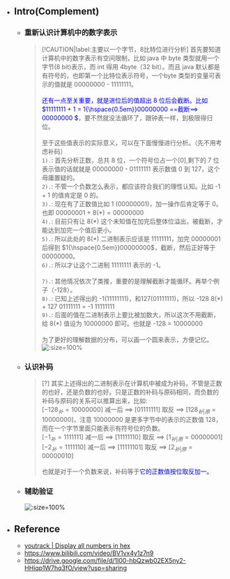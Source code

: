 * ## Intro(Complement)

    + ### 重新认识计算机中的数字表示

        > [!CAUTION|label:主要以一个字节，8比特位进行分析] 首先要知道计算机中的数字表示有空间限制，比如 java 中 byte 类型就用一个字节(8 bit)表示，而 int 得用 4byte（32 bit）。而且 java 默认都是有符号的，也即第一个比特位表示符号，一个byte 类型的变量可表示的值就是 $00000000$ - $11111111$。
        <br><br><span style='color: blue'>还有一点至关重要，就是进位后的值超出 8 位后会截断。比如 $11111111 + 1 = 1{\hspace{0.5em}}00000000 ==截断==> 00000000 $</span>，要不然就没法循环了，跟钟表一样，到极限得归位。
        <br><br>至于这些值表示的实际意义，可以在下面慢慢进行分析。（先不用考虑补码）
        <br>`1).`: 首先分析正数，总共 8 位，一个符号位占一个[0],剩下的 7 位表示值的话就就是 $00000000$ - $01111111$ 表示数值 0 到 127，这个毋庸置疑的。
        <br>`2).`: 不管一个负数怎么表示，都应该符合我们的理性认知。比如 -1 + 1 的值肯定是 0 的。
        <br>`3).`: 现在有了正数值比如 1 ($00000001$)，加一操作后肯定等于 0。也即 $00000001$ + $8(*) = 00000000$
        <br>`4).`: 目前只有让 $8(*)$ 这个未知值在加完后整体位溢出，被截断，才能达到加完一个值后更小。
        <br>`5).`: 所以此处的 $8(*)$ 二进制表示应该是 $11111111$，加完 $00000001$ 后得到 $1{\hspace{0.5em}}00000000$，截断，然后正好等于 $00000000$。
        <br>`6).`: 所以才让这个二进制 $11111111$ 表示的 -1。
        <br><br>`7).`: 其他情况依次了类推，重要的是理解截断才能循环。再举个例子（-128）。
        <br>`8).`: 已知上述得出的 -1$(11111111)$，和127$(01111111)$，所以 -128 $8(*)$ + 127 $01111111$ = -1 $11111111$
        <br>`9).`: 后面的值在二进制表示上要比被加数大，所以这次不用截断，给 $8(*)$ 值设为 $10000000$ 即可。也就是 -128 = $10000000$
        <br><br>为了更好的理解数据的分布，可以画一个圆来表示，方便记忆。
        <br>![](/.images/corner/numeration/complement/cpt-byte-show-02.png ':size=100%')

    + ### 认识补码

        > [?] 其实上述得出的二进制表示在计算机中被成为补码，不管是正数的也好，还是负数的也好。只是正数的补码与原码相同，而负数的补码与原码的关系可以推算出来，比如:
        <br> $[-128_补 = 10000000]$ 减一后 ==> $[01111111]$ 取反 ==> $[128_{补|原} = 10000000]$，注意 $10000000$ 是更多字节中的表示的正数值 128，而在一个字节里面只能表示有符号位的负数。
        <br> $[-1_补 = 1111111]$ 减一后 ==> $[11111110]$ 取反 ==> $[1_{补|原} = 00000001]$
        <br> $[-2_补 = 1111110]$ 减一后 ==> $[11111101]$ 取反 ==> $[2_{补|原} = 00000010]$
        <br><br>也就是对于一个负数来说，补码等于<span style='color:blue'>它的正数值按位取反加一<span>。

    + ### 辅助验证

        ![](/.images/corner/numeration/complement/cpt-byte-show-01.png ':size=100%')

* ## Reference
    + [youtrack | Display all numbers in hex](https://youtrack.jetbrains.com/issue/IDEA-79114/Display-all-numbers-in-hex#focus=Comments-27-905868.0-0)
    + https://www.bilibili.com/video/BV1vx4y1z7n9
    + https://drive.google.com/file/d/1I00-hbQzwb02EX5ny2-HHiqp1W7hq3fO/view?usp=sharing